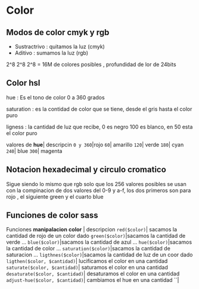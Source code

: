# Color
## Modos de color cmyk y rgb 

- Sustractrivo : quitamos la luz (cmyk)
- Aditivo : sumamos la luz (rgb)

2^8 2^8 2^8 = 16M de colores posibles , profundidad de lor de 24bits 

## Color hsl

hue
: Es el tono de color 0 a 360 grados 

saturation
: es la contidad de color que se tiene, desde el gris hasta el color puro

ligness
: la cantidad de luz que recibe, 0 es negro 100 es blanco, en 50 esta el color puro 


valores de **hue**| descripcin
`0 y 360`|rojo
`60`| amarillo 
`120`| verde
`180`| cyan 
`240`| blue 
`300`| magenta

## Notacion hexadecimal y circulo cromatico

Sigue siendo lo mismo que rgb solo que los 256 valores posibles se usan con la compinacion de dos valores del 0-9 y a-f, los dos primeros son para rojo , el siguiente green y el cuarto blue

## Funciones de color sass


Funciones **manipalacion** **color** | descripcion
`red($color)`| sacamos la cantidad de rojo de un color dado
`green($color)`|sacamos la cantidad de verde ...
`blue($color)`|sacamos la cantidad de azul ...
`hue($color)`|sacamos la cantidad de color ...
`saturation($color)`|sacamos la cantidad de saturacion ...
`ligthnes($color)`|sacamos la cantidad de luz de un coor dado
`ligthen($color, $cantidad)`| lucificamos el color en una cantidad
`saturate($color, $cantidad)`| saturamos el color en una cantidad
`desaturate($color, $cantidad)`| desaturamos el color en una cantidad
`adjust-hue($color, $cantidad)`| cambiamos el hue en una cantidad 
``| 